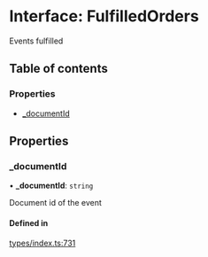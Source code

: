 # Interface: FulfilledOrders

Events fulfilled

## Table of contents

### Properties

- [\_documentId](FulfilledOrders.md#_documentid)

## Properties

### \_documentId

• **\_documentId**: `string`

Document id of the event

#### Defined in

[types/index.ts:731](https://github.com/nevermined-io/components-catalog/blob/b19d66a/lib/src/types/index.ts#L731)

